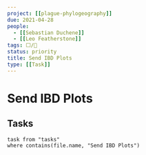 ```yaml
---
project: [[plague-phylogeography]]
due: 2021-04-28
people:
  - [[Sebastian Duchene]]
  - [[Leo Featherstone]]
tags: ⬜/🧨 
status: priority
title: Send IBD Plots
type: [[Task]]
---
```


# Send IBD Plots

## Tasks

```dataview
task from "tasks"
where contains(file.name, "Send IBD Plots")
```